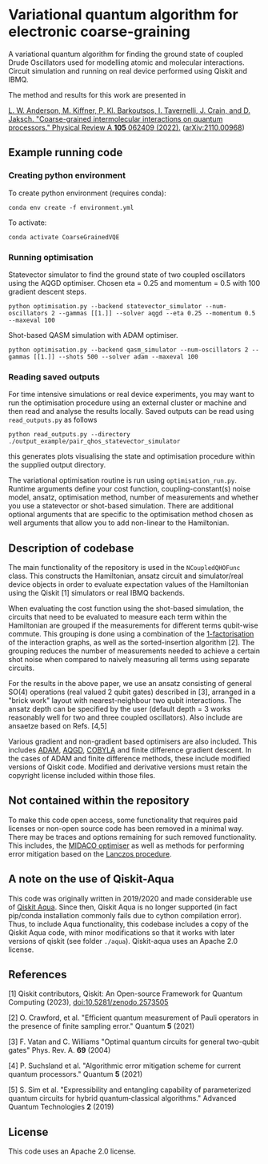 # Variational quantum algorithm for electronic coarse-graining

A variational quantum algorithm for finding the ground state of coupled Drude Oscillators used for modelling atomic and
molecular interactions. Circuit simulation and running on real device performed using Qiskit and IBMQ.

The method and results for this work are presented in

[L. W. Anderson, M. Kiffner, P. Kl. Barkoutsos, I. Tavernelli, J. Crain, and D. Jaksch. "Coarse-grained intermolecular interactions on quantum processors." Physical Review A
**105** 062409 (2022).](https://doi.org/10.1103/PhysRevA.105.062409)
([arXiv:2110.00968](https://doi.org/10.48550/arXiv.2110.00968))

## Example running code

### Creating python environment

To create python environment (requires conda):

```
conda env create -f environment.yml
```

To activate:

```
conda activate CoarseGrainedVQE
```

### Running optimisation

Statevector simulator to find the ground state of two coupled oscillators using the AQGD optimiser. Chosen eta = 0.25
and momentum = 0.5 with 100 gradient descent steps.

  ```
  python optimisation.py --backend statevector_simulator --num-oscillators 2 --gammas [[1.]] --solver aqgd --eta 0.25 --momentum 0.5 --maxeval 100
  ```

Shot-based QASM simulation with ADAM optimiser.

  ```
  python optimisation.py --backend qasm_simulator --num-oscillators 2 --gammas [[1.]] --shots 500 --solver adam --maxeval 100
  ```

### Reading saved outputs

For time intensive simulations or real device experiments, you may want to run the optimisation procedure using an
external cluster or machine and then read and analyse the results locally. Saved outputs can be read using
`read_outputs.py` as follows

  ```
  python read_outputs.py --directory ./output_example/pair_qhos_statevector_simulator
  ```

this generates plots visualising the state and optimisation procedure within the supplied output directory.

The variational optimisation routine is run using `optimisation_run.py`. Runtime arguments define your cost function,
coupling-constant(s) noise model, ansatz, optimisation method, number of measurements and whether you use a
statevector or shot-based simulation. There are additional optional arguments that are specific to the optimisation
method chosen as well arguments that allow you to add non-linear to the Hamiltonian.

## Description of codebase

The main functionality of the repository is used in the `NCoupledQHOFunc` class. This constructs the Hamiltonian,
ansatz circuit and simulator/real device objects in order to evaluate expectation values of the
Hamiltonian using the Qiskit [1] simulators or real IBMQ backends.

When evaluating the cost function using the shot-based simulation, the circuits that need to be evaluated to measure
each term within the Hamiltonian are grouped if the measurements for different terms qubit-wise commute. This grouping
is done using a combination of the
[1-factorisation](https://en.wikipedia.org/wiki/Graph_factorization#Perfect_1-factorization) of the interaction graphs,
as well as the sorted-insertion algorithm [2]. The grouping reduces the number of measurements needed to achieve a
certain shot noise when compared to naively measuring all terms using separate circuits.

For the results in the above paper, we use an ansatz consisting of general SO(4) operations (real valued 2 qubit gates)
described in [3], arranged in a "brick work" layout with nearest-neighbour two qubit interactions. The ansatz depth
can be specified by the user (default depth = 3 works reasonably well for two and three coupled oscillators).
Also include are ansaetze based on Refs. [4,5]

Various gradient and non-gradient based optimisers are also included. This includes
[ADAM](https://qiskit.org/documentation/stubs/qiskit.aqua.components.optimizers.ADAM.html),
[AQGD](https://qiskit.org/documentation/stubs/qiskit.aqua.components.optimizers.AQGD.html),
[COBYLA](https://qiskit.org/documentation/stubs/qiskit.aqua.components.optimizers.COBYLA.html)
and finite difference gradient descent. In the cases of ADAM and finite difference methods, these include modified
versions of Qiskit code. Modified and derivative versions must retain the copyright license included within those files.

## Not contained within the repository

To make this code open access, some functionality that requires paid licenses or non-open source code has been removed
in a minimal way. There may be traces and options remaining for such removed functionality. This includes,
the [MIDACO optimiser](http://www.midaco-solver.com/) as well as methods for performing error mitigation based
on the [Lanczos procedure](https://doi.org/10.22331/q-2021-07-01-492).

## A note on the use of Qiskit-Aqua

This code was originally written in 2019/2020 and made considerable use
of [Qiskit Aqua](https://github.com/qiskit-community/qiskit-aqua). Since then, Qiskit Aqua is no
longer supported (in fact pip/conda installation commonly fails due to cython compilation error). Thus, to include Aqua
functionality, this codebase includes a copy of the Qiskit Aqua code, with minor modifications so that it works with
later versions of qiskit (see folder `./aqua`). Qiskit-aqua uses an Apache 2.0 license.

## References

[1] Qiskit contributors, Qiskit: An Open-source Framework for Quantum Computing (2023),
[doi:10.5281/zenodo.2573505](10.5281/zenodo.2573505)

[2] O. Crawford, et al. "Efficient quantum measurement of Pauli operators in the presence of finite sampling error."
Quantum **5** (2021)

[3] F. Vatan and C. Williams "Optimal quantum circuits for general two-qubit gates" Phys. Rev. A. **69** (2004)

[4] P. Suchsland et al. "Algorithmic error mitigation scheme for current quantum processors." Quantum **5**
(2021)

[5] S. Sim et al. "Expressibility and entangling capability of parameterized quantum circuits for hybrid
quantum‐classical algorithms." Advanced Quantum Technologies **2** (2019)

## License

This code uses an Apache 2.0 license.

